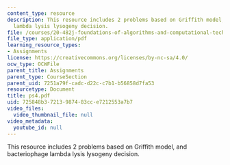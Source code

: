 ```yaml
---
content_type: resource
description: This resource includes 2 problems based on Griffith model, and bacteriophage
  lambda lysis lysogeny decision.
file: /courses/20-482j-foundations-of-algorithms-and-computational-techniques-in-systems-biology-spring-2006/725848b37213987483cce7212553a7b7_ps4.pdf
file_type: application/pdf
learning_resource_types:
- Assignments
license: https://creativecommons.org/licenses/by-nc-sa/4.0/
ocw_type: OCWFile
parent_title: Assignments
parent_type: CourseSection
parent_uid: 7251a79f-cadc-d22c-c7b1-b56858d7fa53
resourcetype: Document
title: ps4.pdf
uid: 725848b3-7213-9874-83cc-e7212553a7b7
video_files:
  video_thumbnail_file: null
video_metadata:
  youtube_id: null
---
```

This resource includes 2 problems based on Griffith model, and bacteriophage lambda lysis lysogeny decision.